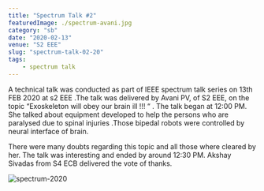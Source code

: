 ```yaml
---
title: "Spectrum Talk #2"
featuredImage: ./spectrum-avani.jpg
category: "sb"
date: "2020-02-13"
venue: "S2 EEE"
slug: "spectrum-talk-02-20"
tags:
    - spectrum talk
---
```


A technical talk was conducted as part of IEEE spectrum talk series on 13th FEB 2020 at s2 EEE .The talk was delivered by Avani PV, of S2 EEE, on the topic “Exoskeleton will obey our brain ill !!! “ . The talk began at 12:00 PM. She talked about equipment developed to help the persons who are paralysed due to spinal injuries .Those bipedal robots were controlled by neural interface of brain.

There were many doubts regarding this topic and all those where cleared by her. The talk was interesting and ended by around 12:30 PM.
Akshay Sivadas from S4 ECB delivered the vote of thanks.

![spectrum-2020]("spectrum-avani1.jpg")
